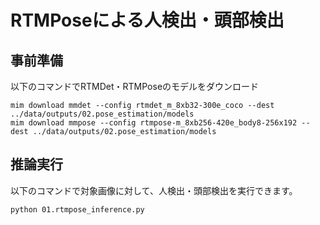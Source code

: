 # RTMPoseによる人検出・頭部検出

## 事前準備
以下のコマンドでRTMDet・RTMPoseのモデルをダウンロード
```command
mim download mmdet --config rtmdet_m_8xb32-300e_coco --dest ../data/outputs/02.pose_estimation/models
mim download mmpose --config rtmpose-m_8xb256-420e_body8-256x192 --dest ../data/outputs/02.pose_estimation/models
```

## 推論実行
以下のコマンドで対象画像に対して、人検出・頭部検出を実行できます。
```command
python 01.rtmpose_inference.py
```
